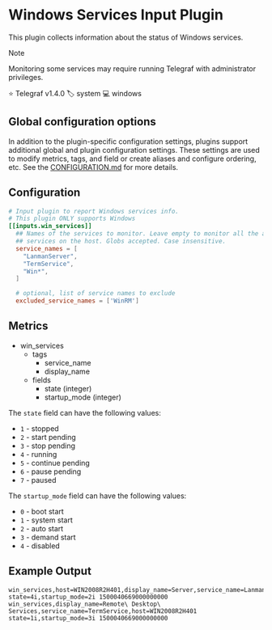 # Windows Services Input Plugin

This plugin collects information about the status of Windows services.

> [!NOTE]
> Monitoring some services may require running Telegraf with administrator
> privileges.

⭐ Telegraf v1.4.0
🏷️ system
💻 windows

## Global configuration options <!-- @/docs/includes/plugin_config.md -->

In addition to the plugin-specific configuration settings, plugins support
additional global and plugin configuration settings. These settings are used to
modify metrics, tags, and field or create aliases and configure ordering, etc.
See the [CONFIGURATION.md][CONFIGURATION.md] for more details.

[CONFIGURATION.md]: ../../../docs/CONFIGURATION.md#plugins

## Configuration

```toml @sample.conf
# Input plugin to report Windows services info.
# This plugin ONLY supports Windows
[[inputs.win_services]]
  ## Names of the services to monitor. Leave empty to monitor all the available
  ## services on the host. Globs accepted. Case insensitive.
  service_names = [
    "LanmanServer",
    "TermService",
    "Win*",
  ]

  # optional, list of service names to exclude
  excluded_service_names = ['WinRM']
```

## Metrics

- win_services
  - tags
    - service_name
    - display_name
  - fields
    - state (integer)
    - startup_mode (integer)

The `state` field can have the following values:

- `1` - stopped
- `2` - start pending
- `3` - stop pending
- `4` - running
- `5` - continue pending
- `6` - pause pending
- `7` - paused

The `startup_mode` field can have the following values:

- `0` - boot start
- `1` - system start
- `2` - auto start
- `3` - demand start
- `4` - disabled

## Example Output

```text
win_services,host=WIN2008R2H401,display_name=Server,service_name=LanmanServer state=4i,startup_mode=2i 1500040669000000000
win_services,display_name=Remote\ Desktop\ Services,service_name=TermService,host=WIN2008R2H401 state=1i,startup_mode=3i 1500040669000000000
```
